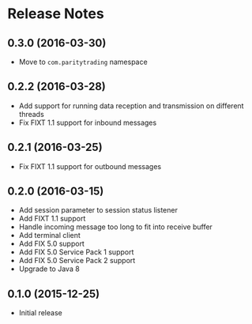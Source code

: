 Release Notes
=============


0.3.0 (2016-03-30)
------------------

- Move to `com.paritytrading` namespace


0.2.2 (2016-03-28)
------------------

- Add support for running data reception and transmission on different threads
- Fix FIXT 1.1 support for inbound messages


0.2.1 (2016-03-25)
------------------

- Fix FIXT 1.1 support for outbound messages


0.2.0 (2016-03-15)
------------------

- Add session parameter to session status listener
- Add FIXT 1.1 support
- Handle incoming message too long to fit into receive buffer
- Add terminal client
- Add FIX 5.0 support
- Add FIX 5.0 Service Pack 1 support
- Add FIX 5.0 Service Pack 2 support
- Upgrade to Java 8


0.1.0 (2015-12-25)
------------------

- Initial release
